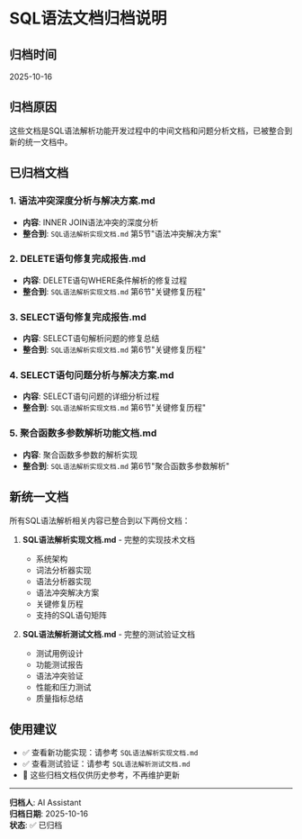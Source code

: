 # SQL语法文档归档说明

## 归档时间
2025-10-16

## 归档原因
这些文档是SQL语法解析功能开发过程中的中间文档和问题分析文档，已被整合到新的统一文档中。

## 已归档文档

### 1. 语法冲突深度分析与解决方案.md
- **内容**: INNER JOIN语法冲突的深度分析
- **整合到**: `SQL语法解析实现文档.md` 第5节"语法冲突解决方案"

### 2. DELETE语句修复完成报告.md
- **内容**: DELETE语句WHERE条件解析的修复过程
- **整合到**: `SQL语法解析实现文档.md` 第6节"关键修复历程"

### 3. SELECT语句修复完成报告.md
- **内容**: SELECT语句解析问题的修复总结
- **整合到**: `SQL语法解析实现文档.md` 第6节"关键修复历程"

### 4. SELECT语句问题分析与解决方案.md
- **内容**: SELECT语句问题的详细分析过程
- **整合到**: `SQL语法解析实现文档.md` 第6节"关键修复历程"

### 5. 聚合函数多参数解析功能文档.md
- **内容**: 聚合函数多参数的解析实现
- **整合到**: `SQL语法解析实现文档.md` 第6节"聚合函数多参数解析"

## 新统一文档

所有SQL语法解析相关内容已整合到以下两份文档：

1. **SQL语法解析实现文档.md** - 完整的实现技术文档
   - 系统架构
   - 词法分析器实现
   - 语法分析器实现
   - 语法冲突解决方案
   - 关键修复历程
   - 支持的SQL语句矩阵

2. **SQL语法解析测试文档.md** - 完整的测试验证文档
   - 测试用例设计
   - 功能测试报告
   - 语法冲突验证
   - 性能和压力测试
   - 质量指标总结

## 使用建议

- ✅ 查看新功能实现：请参考 `SQL语法解析实现文档.md`
- ✅ 查看测试验证：请参考 `SQL语法解析测试文档.md`
- 📁 这些归档文档仅供历史参考，不再维护更新

---

**归档人**: AI Assistant  
**归档日期**: 2025-10-16  
**状态**: ✅ 已归档

